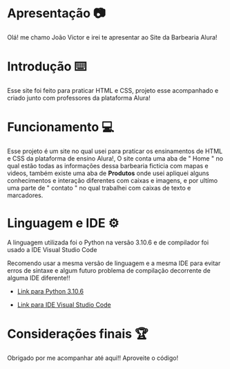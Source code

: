 # Apresentação 📷
Olá! me chamo João Victor e irei te apresentar ao Site da Barbearia Alura!

# Introdução ⌨️
Esse site foi feito para praticar HTML e CSS, projeto esse acompanhado e criado junto com professores da plataforma Alura!

# Funcionamento 💻
Esse projeto é um site no qual usei para praticar os ensinamentos de HTML e CSS da plataforma de ensino Alura!, O site conta uma aba de " Home " no qual estão todas 
as informações dessa barbearia ficticia com mapas e videos, também existe uma aba de **Produtos** onde usei apliquei alguns conhecimentos e interação diferentes
com caixas e imagens, e por ultímo uma parte de " contato " no qual trabalhei com caixas de texto e marcadores.


# Linguagem e IDE ⚙️
A linguagem utilizada foi o Python na versão 3.10.6 e de compilador foi usado a IDE Visual Studio Code

Recomendo usar a mesma versão de linguagem e a mesma IDE para evitar erros de sintaxe e algum futuro problema de compilação decorrente de alguma IDE diferente!!

* [Link para Python 3.10.6](https://www.python.org/downloads/)

* [Link para IDE Visual Studio Code](https://code.visualstudio.com/)

# Considerações finais 🏆
Obrigado por me acompanhar até aqui!! Aproveite o código!
